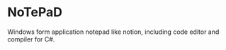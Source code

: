 # NoTePaD
Windows form application notepad like notion,
including code editor and compiler for C#. 
